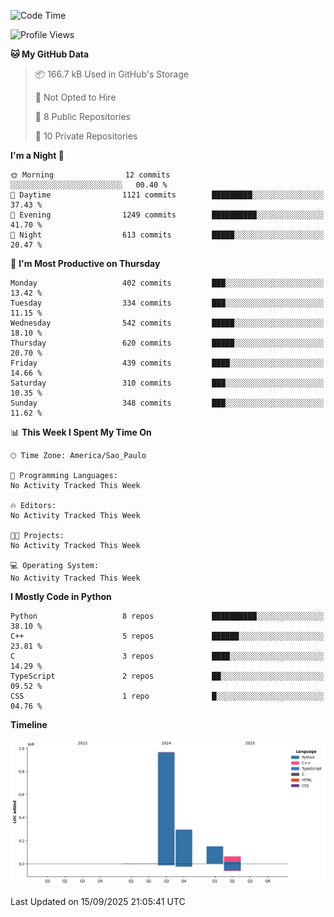 <!--START_SECTION:waka-->
![Code Time](http://img.shields.io/badge/Code%20Time-0%20secs-blue)

![Profile Views](http://img.shields.io/badge/Profile%20Views-0-blue)

**🐱 My GitHub Data** 

> 📦 166.7 kB Used in GitHub's Storage 
 > 
> 🚫 Not Opted to Hire
 > 
> 📜 8 Public Repositories 
 > 
> 🔑 10 Private Repositories 
 > 
**I'm a Night 🦉** 

```text
🌞 Morning                12 commits          ░░░░░░░░░░░░░░░░░░░░░░░░░   00.40 % 
🌆 Daytime                1121 commits        █████████░░░░░░░░░░░░░░░░   37.43 % 
🌃 Evening                1249 commits        ██████████░░░░░░░░░░░░░░░   41.70 % 
🌙 Night                  613 commits         █████░░░░░░░░░░░░░░░░░░░░   20.47 % 
```
📅 **I'm Most Productive on Thursday** 

```text
Monday                   402 commits         ███░░░░░░░░░░░░░░░░░░░░░░   13.42 % 
Tuesday                  334 commits         ███░░░░░░░░░░░░░░░░░░░░░░   11.15 % 
Wednesday                542 commits         █████░░░░░░░░░░░░░░░░░░░░   18.10 % 
Thursday                 620 commits         █████░░░░░░░░░░░░░░░░░░░░   20.70 % 
Friday                   439 commits         ████░░░░░░░░░░░░░░░░░░░░░   14.66 % 
Saturday                 310 commits         ███░░░░░░░░░░░░░░░░░░░░░░   10.35 % 
Sunday                   348 commits         ███░░░░░░░░░░░░░░░░░░░░░░   11.62 % 
```


📊 **This Week I Spent My Time On** 

```text
🕑︎ Time Zone: America/Sao_Paulo

💬 Programming Languages: 
No Activity Tracked This Week

🔥 Editors: 
No Activity Tracked This Week

🐱‍💻 Projects: 
No Activity Tracked This Week

💻 Operating System: 
No Activity Tracked This Week
```

**I Mostly Code in Python** 

```text
Python                   8 repos             ██████████░░░░░░░░░░░░░░░   38.10 % 
C++                      5 repos             ██████░░░░░░░░░░░░░░░░░░░   23.81 % 
C                        3 repos             ████░░░░░░░░░░░░░░░░░░░░░   14.29 % 
TypeScript               2 repos             ██░░░░░░░░░░░░░░░░░░░░░░░   09.52 % 
CSS                      1 repo              █░░░░░░░░░░░░░░░░░░░░░░░░   04.76 % 
```



**Timeline**

![Lines of Code chart](https://raw.githubusercontent.com/CristhianKapelinski/CristhianKapelinski/main/assets/bar_graph.png)


 Last Updated on 15/09/2025 21:05:41 UTC
<!--END_SECTION:waka-->
